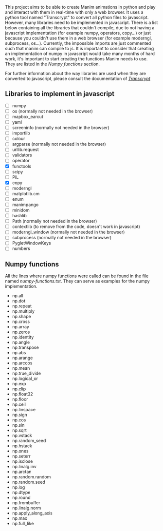 This project aims to be able to create Manim animations in python and play and interact with them in real-time with only a web browser.
It uses a python tool named "Transcrypt" to convert all python files to javascript.
However, many libraries need to be implemented in javascript. There is a list below containing all the libraries that couldn't compile, due to not having a javascript implementation (for example numpy, operators, copy...) or just because you couldn't use them in a web browser (for example moderngl, subprocess, os...). Currently, the impossible imports are just commented such that manim can compile to js.
It is important to consider that creating an implementation of numpy in javascript would take many months of hard work, it's important to start creating the functions Manim needs to use. They are listed in the *Numpy functions* section.

For further information about the way libraries are used when they are converted to javascript, please consult the documentation of [*Transcrypt*](https://transcrypt.org/docs/html/index.html)

## Libraries to implement in javascript
- [ ] numpy
- [ ] os (normally not needed in the browser)
- [ ] mapbox_earcut
- [ ] yaml
- [ ] screeninfo (normally not needed in the browser)
- [ ] importlib
- [ ] colour
- [ ] argparse (normally not needed in the browser)
- [ ] urllib.request
- [ ] validators
- [ ] operator
- [x] functools
- [ ] scipy
- [ ] PIL
- [x] copy
- [ ] moderngl
- [ ] matplotlib.cm
- [ ] enum
- [ ] manimpango
- [ ] minidom
- [ ] hashlib
- [ ] Path (normally not needed in the browser)
- [ ] contextlib (to remove from the code, doesn't work in javascript)
- [ ] moderngl_window (normally not needed in the browser)
- [ ] subprocess (normally not needed in the browser)
- [ ] PygletWindowKeys
- [ ] numbers

## Numpy functions
All the lines where numpy functions were called can be found in the file named *numpy-functions.txt*. They can serve as examples for the numpy implementation.
- np.all
- np.dot
- np.repeat
- np.multiply
- np.shape
- np.cross
- np.array
- np.zeros
- np.identity
- np.angle
- np.transpose
- np.abs
- np.arange
- np.arccos
- np.mean
- np.true_divide
- np.logical_or
- np.exp
- np.clip
- np.float32
- np.floor
- np.ceil
- np.linspace
- np.sign
- np.cos
- np.sin
- np.sqrt
- np.vstack
- np.random_seed
- np.hstack
- np.ones
- np.seterr
- np.isclose
- np.linalg.inv
- np.arctan
- np.random.random
- np.random.seed
- np.log
- np.dtype
- np.round
- np.frombuffer
- np.linalg.norm
- np.apply_along_axis
- np.max
- np.full_like
